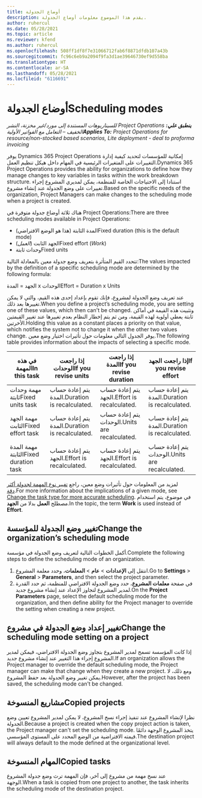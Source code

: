```yaml
---
title: أوضاع الجدولة
description: يقدم هذا الموضوع معلومات أوضاع الجدولة.
author: ruhercul
ms.date: 05/28/2021
ms.topic: article
ms.reviewer: kfend
ms.author: ruhercul
ms.openlocfilehash: 508ff1df8f7e31066712fab6f8871dfdb107a43b
ms.sourcegitcommit: fc96c6eb9a2094f9fa3d1ae39646730ef9d558ba
ms.translationtype: HT
ms.contentlocale: ar-SA
ms.lasthandoff: 05/28/2021
ms.locfileid: "6116691"
---
```

# <a name="scheduling-modes"></a><span data-ttu-id="5625c-103">أوضاع الجدولة</span><span class="sxs-lookup"><span data-stu-id="5625c-103">Scheduling modes</span></span>

<span data-ttu-id="5625c-104">_**ينطبق علي:** ‏‫Project Operations للسيناريوهات المستندة إلى مورد/غير مخزنة‬، ‏‫النشر الخفيف – التعامل مع الفواتير الأولية‬_</span><span class="sxs-lookup"><span data-stu-id="5625c-104">_**Applies To:** Project Operations for resource/non-stocked based scenarios, Lite deployment - deal to proforma invoicing_</span></span>


<span data-ttu-id="5625c-105">يوفر Dynamics 365 Project Operations إمكانية للمؤسسات لتحديد كيفية إدارة التغييرات على المتغيرات الرئيسية في المهام داخل هيكل تنظيم العمل.</span><span class="sxs-lookup"><span data-stu-id="5625c-105">Dynamics 365 Project Operations provides the ability for organizations to define how they manage changes to key variables in tasks within the work breakdown structure.</span></span> <span data-ttu-id="5625c-106">استنادا إلى الاحتياجات الخاصة للمنظمة، يمكن لمديري المشروع إجراء تغييرات على وضع الجدولة عند إنشاء مشروع.</span><span class="sxs-lookup"><span data-stu-id="5625c-106">Based on the specific needs of the organization, Project Managers can make changes to the scheduling mode when a project is created.</span></span>

<span data-ttu-id="5625c-107">هناك ثلاثة أوضاع جدولة متوفرة في Project Operations:</span><span class="sxs-lookup"><span data-stu-id="5625c-107">There are three scheduling modes available in Project Operations:</span></span>

  - <span data-ttu-id="5625c-108">المدة الثابتة (هذا هو الوضع الافتراضي)</span><span class="sxs-lookup"><span data-stu-id="5625c-108">Fixed duration (this is the default mode)</span></span>
  - <span data-ttu-id="5625c-109">الجهد الثابت (*العمل*)</span><span class="sxs-lookup"><span data-stu-id="5625c-109">Fixed effort (*Work*)</span></span>
  - <span data-ttu-id="5625c-110">وحدات ثابتة</span><span class="sxs-lookup"><span data-stu-id="5625c-110">Fixed units</span></span>

<span data-ttu-id="5625c-111">تتحدد القيم المتأثرة بتعريف وضع جدولة معين بالمعادلة التالية:</span><span class="sxs-lookup"><span data-stu-id="5625c-111">The values impacted by the definition of a specific scheduling mode are determined by the following formula:</span></span>

  <span data-ttu-id="5625c-112">الجهد = المدة x الوحدات</span><span class="sxs-lookup"><span data-stu-id="5625c-112">Effort  = Duration x Units</span></span>

<span data-ttu-id="5625c-113">عند تعريف وضع الجدولة لمشروع، فإنك تقوم بإعداد إحدى هذه القيم، والتي لا يمكن تغييرها بعد ذلك.</span><span class="sxs-lookup"><span data-stu-id="5625c-113">When you define a project’s scheduling mode, you are setting one of these values, which then can't be changed.</span></span> <span data-ttu-id="5625c-114">وتثبيت هذه القيمة في أماكن ثابتة يعطي أولوية لهذه القيمة، ومن ثم يتم إخطار النظام بعدم تغييرها عند تغيير القيمتين الأخرتين.</span><span class="sxs-lookup"><span data-stu-id="5625c-114">Holding this value as a constant places a priority on that value, which notifies the system not to change it when the other two values change.</span></span> <span data-ttu-id="5625c-115">يوفر الجدول التالي معلومات حول تأثيرات اختيار وضع معين.</span><span class="sxs-lookup"><span data-stu-id="5625c-115">The following table provides information about the impacts of selecting a specific mode.</span></span>

| <span data-ttu-id="5625c-116">**في هذه المهمة**</span><span class="sxs-lookup"><span data-stu-id="5625c-116">**In this task**</span></span>             | <span data-ttu-id="5625c-117">**إذا راجعت الوحدات**</span><span class="sxs-lookup"><span data-stu-id="5625c-117">**If you revise units**</span></span>   | <span data-ttu-id="5625c-118">**إذا راجعت المدة**</span><span class="sxs-lookup"><span data-stu-id="5625c-118">**If you revise duration**</span></span> | <span data-ttu-id="5625c-119">**إذا راجعت الجهد**</span><span class="sxs-lookup"><span data-stu-id="5625c-119">**If you revise effort**</span></span>  |
|----------------------|---------------------------|----------------------------|---------------------------|
| <span data-ttu-id="5625c-120">مهمة وحدات ثابتة</span><span class="sxs-lookup"><span data-stu-id="5625c-120">Fixed units task</span></span>     | <span data-ttu-id="5625c-121">يتم إعادة حساب المدة.</span><span class="sxs-lookup"><span data-stu-id="5625c-121">Duration is recalculated.</span></span> | <span data-ttu-id="5625c-122">يتم إعادة حساب الجهد.</span><span class="sxs-lookup"><span data-stu-id="5625c-122">Effort is recalculated.</span></span>    | <span data-ttu-id="5625c-123">يتم إعادة حساب المدة.</span><span class="sxs-lookup"><span data-stu-id="5625c-123">Duration is recalculated.</span></span> |
| <span data-ttu-id="5625c-124">مهمة الجهد الثابت</span><span class="sxs-lookup"><span data-stu-id="5625c-124">Fixed effort task</span></span>    | <span data-ttu-id="5625c-125">يتم إعادة حساب المدة.</span><span class="sxs-lookup"><span data-stu-id="5625c-125">Duration is recalculated.</span></span> | <span data-ttu-id="5625c-126">يتم إعادة حساب الوحدات.</span><span class="sxs-lookup"><span data-stu-id="5625c-126">Units are recalculated.</span></span>    | <span data-ttu-id="5625c-127">يتم إعادة حساب المدة.</span><span class="sxs-lookup"><span data-stu-id="5625c-127">Duration is recalculated.</span></span> |
| <span data-ttu-id="5625c-128">مهمة المدة الثابتة</span><span class="sxs-lookup"><span data-stu-id="5625c-128">Fixed duration task</span></span>  | <span data-ttu-id="5625c-129">يتم إعادة حساب الجهد.</span><span class="sxs-lookup"><span data-stu-id="5625c-129">Effort is recalculated.</span></span>   | <span data-ttu-id="5625c-130">يتم إعادة حساب الجهد.</span><span class="sxs-lookup"><span data-stu-id="5625c-130">Effort is recalculated.</span></span>    | <span data-ttu-id="5625c-131">يتم إعادة حساب الوحدات.</span><span class="sxs-lookup"><span data-stu-id="5625c-131">Units are recalculated.</span></span>   |

<span data-ttu-id="5625c-132">لمزيد من المعلومات حول تأثيرات وضع معين، راجع [تغيير نوع المهمة لجدولة أكثر دقة](https://support.microsoft.com/en-us/office/change-the-task-type-for-more-accurate-scheduling-b0b969ad-45bc-4e9e-8967-435587548a72).</span><span class="sxs-lookup"><span data-stu-id="5625c-132">For more information about the implications of a given mode, see [Change the task type for more accurate scheduling](https://support.microsoft.com/en-us/office/change-the-task-type-for-more-accurate-scheduling-b0b969ad-45bc-4e9e-8967-435587548a72).</span></span> <span data-ttu-id="5625c-133">في موضوع، يتم استخدام مصطلح **العمل** بدلا من **الجهد**.</span><span class="sxs-lookup"><span data-stu-id="5625c-133">In the topic, the term **Work** is used instead of **Effort**.</span></span>

## <a name="change-the-organizations-scheduling-mode"></a><span data-ttu-id="5625c-134">تغيير وضع الجدولة للمؤسسة</span><span class="sxs-lookup"><span data-stu-id="5625c-134">Change the organization’s scheduling mode</span></span>

<span data-ttu-id="5625c-135">أكمل الخطوات التالية لتعريف وضع الجدولة في مؤسسة.</span><span class="sxs-lookup"><span data-stu-id="5625c-135">Complete the following steps to define the scheduling mode of an organization.</span></span>

1. <span data-ttu-id="5625c-136">انتقل إلى **الإعدادات** \> **عام** \> **المعلمات**، وحدد معلمة المشروع.</span><span class="sxs-lookup"><span data-stu-id="5625c-136">Go to **Settings** \> **General** \> **Parameters**, and then select the project parameter.</span></span> 
2. <span data-ttu-id="5625c-137">في صفحة **معلمات المشروع**، حدد وضع الجدولة الافتراضي للمنظمة، ثم حدد القدرة لمدير المشروع لتجاوز الإعداد عند إنشاء مشروع جديد.</span><span class="sxs-lookup"><span data-stu-id="5625c-137">On the **Project Parameters** page, select the default scheduling mode for the organization, and then define ability for the Project manager to override the setting when creating a new project.</span></span>

## <a name="change-the-scheduling-mode-setting-on-a-project"></a><span data-ttu-id="5625c-138">تغيير إعداد وضع الجدولة في مشروع</span><span class="sxs-lookup"><span data-stu-id="5625c-138">Change the scheduling mode setting on a project</span></span>

<span data-ttu-id="5625c-139">إذا كانت المؤسسة تسمح لمدير المشروع بتجاوز وضع الجدولة الافتراضي، فيمكن لمدير المشروع إجراء هذا التغيير عند إنشاء مشروع جديد.</span><span class="sxs-lookup"><span data-stu-id="5625c-139">If an organization allows the Project manager to override the default scheduling mode, the Project manager can make that change when they create a new project.</span></span> <span data-ttu-id="5625c-140">ومع ذلك، لا يمكن تغيير وضع الجدولة بعد حفظ المشروع.</span><span class="sxs-lookup"><span data-stu-id="5625c-140">However, after the project has been saved, the scheduling mode can't be changed.</span></span>

## <a name="copied-projects"></a><span data-ttu-id="5625c-141">مشاريع المنسوخة</span><span class="sxs-lookup"><span data-stu-id="5625c-141">Copied projects</span></span>

<span data-ttu-id="5625c-142">نظرا لإنشاء المشروع عند تنفيذ إجراء نسخ المشروع، لا يمكن لمدير المشروع تعيين وضع الجدولة.</span><span class="sxs-lookup"><span data-stu-id="5625c-142">Because a project is created when the copy project action is taken, the Project manager can't set the scheduling mode.</span></span> <span data-ttu-id="5625c-143">يتخذ المشروع الوجهة دائمًا قيمته الافتراضية من الوضع المحدد على المستوى المؤسسي.</span><span class="sxs-lookup"><span data-stu-id="5625c-143">The destination project will always default to the mode defined at the organizational level.</span></span>

## <a name="copied-tasks"></a><span data-ttu-id="5625c-144">المهام المنسوخة</span><span class="sxs-lookup"><span data-stu-id="5625c-144">Copied tasks</span></span>

<span data-ttu-id="5625c-145">عند نسخ مهمة من مشروع إلى آخر، فإن المهمة ترث وضع جدولة المشروع الوجهة.</span><span class="sxs-lookup"><span data-stu-id="5625c-145">When a task is copied from one project to another, the task inherits the scheduling mode of the destination project.</span></span>
